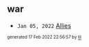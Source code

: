 ## war


* <code>Jan 05, 2022</code> [Allies](2022-01-05T07-33-18-allies.md)

<sup><sub>generated 17 Feb 2022 22:56:57 by <a href='https://github.com/senorprogrammer/til'>til</a></sub></sup>
